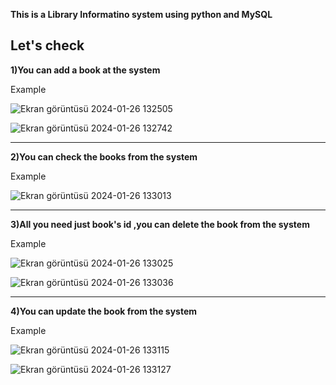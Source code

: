 ****This is a Library Informatino system using python and MySQL****

Let's check 
------------------------------------------------------------------------------------------------------------------------------------------------------------------------------------------------------

**1)You can add a book at the system**



Example


![Ekran görüntüsü 2024-01-26 132505](https://github.com/soykuvvetberat34/Library-Information-System_Python_MySQL/assets/69586522/263c6e71-04dc-4904-8d75-ffef6576ee27)




![Ekran görüntüsü 2024-01-26 132742](https://github.com/soykuvvetberat34/Library-Information-System_Python_MySQL/assets/69586522/a6690d79-6bab-45bf-aaf9-3c5d055178a1)


------------------------------------------------------------------------------------------------------------------------------------------------------------------------------------------------------

**2)You can check the books from the system**


Example


![Ekran görüntüsü 2024-01-26 133013](https://github.com/soykuvvetberat34/Library-Information-System_Python_MySQL/assets/69586522/98062e44-4663-4826-b9cc-e9a2167a5aad)



------------------------------------------------------------------------------------------------------------------------------------------------------------------------------------------------------

**3)All you need just book's id ,you can delete the book from the system**


Example 


![Ekran görüntüsü 2024-01-26 133025](https://github.com/soykuvvetberat34/Library-Information-System_Python_MySQL/assets/69586522/b1249a17-d2bb-49fd-9e28-558754f0d8bc)



![Ekran görüntüsü 2024-01-26 133036](https://github.com/soykuvvetberat34/Library-Information-System_Python_MySQL/assets/69586522/a889afef-eecd-4b24-966e-0d4d7f86afd1)



------------------------------------------------------------------------------------------------------------------------------------------------------------------------------------------------------

**4)You can update the book from the system**

Example 


![Ekran görüntüsü 2024-01-26 133115](https://github.com/soykuvvetberat34/Library-Information-System_Python_MySQL/assets/69586522/030572fb-c152-41d3-93c7-f397fe40f1f9)




![Ekran görüntüsü 2024-01-26 133127](https://github.com/soykuvvetberat34/Library-Information-System_Python_MySQL/assets/69586522/f685c90c-2cc2-40d2-ad2d-1df21958f29b)
